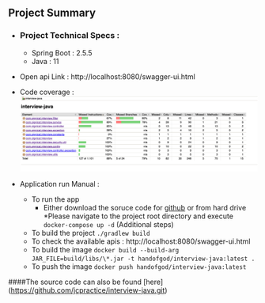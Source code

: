 ## Project Summary
* ### Project Technical Specs : 
  * Spring Boot : 2.5.5
  * Java : 11

* Open api Link : http://localhost:8080/swagger-ui.html
* Code coverage : 
  ![img.png](img.png)

* Application run Manual :
  * To run the app 
    * Either download the soruce code for [github](https://github.com/jcpractice/interview-java.git) or from hard drive
    *Please navigate to the project root directory and execute
      `docker-compose up -d`
      (Additional steps)
  * To build the project
    `./gradlew build`
  * To check the available apis : http://localhost:8080/swagger-ui.html
  * To build the image
    `docker build --build-arg JAR_FILE=build/libs/\*.jar -t handofgod/interview-java:latest .`
  * To push the image
    `docker push handofgod/interview-java:latest`

####The source code can also be found [here] (https://github.com/jcpractice/interview-java.git)
  